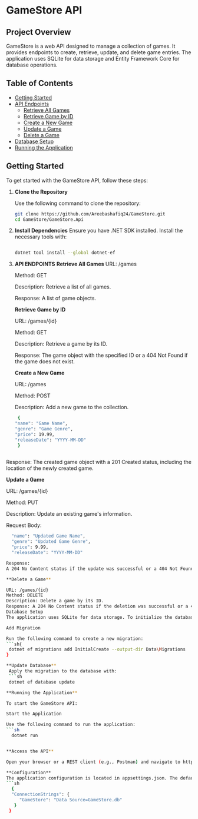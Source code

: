 # GameStore API

## Project Overview

GameStore is a web API designed to manage a collection of games. It provides endpoints to create, retrieve, update, and delete game entries. The application uses SQLite for data storage and Entity Framework Core for database operations.

## Table of Contents

- [Getting Started](#getting-started)
- [API Endpoints](#api-endpoints)
  - [Retrieve All Games](#retrieve-all-games)
  - [Retrieve Game by ID](#retrieve-game-by-id)
  - [Create a New Game](#create-a-new-game)
  - [Update a Game](#update-a-game)
  - [Delete a Game](#delete-a-game)
- [Database Setup](#database-setup)
- [Running the Application](#running-the-application)

## Getting Started

To get started with the GameStore API, follow these steps:

1. **Clone the Repository**

   Use the following command to clone the repository:

   ```sh
   git clone https://github.com/Areebashafiq24/GameStore.git
   cd GameStore/GameStore.Api

2. **Install Dependencies**
   Ensure you have .NET SDK installed. Install the necessary tools with:

   ```sh

   dotnet tool install --global dotnet-ef


3. **API ENDPOINTS**
   **Retrieve All Games**
   URL: /games
   
   Method: GET
   
   Description: Retrieve a list of all games.
   
   Response: A list of game objects.
   
   **Retrieve Game by ID**
   
   URL: /games/{id}
   
   Method: GET
   
   Description: Retrieve a game by its ID.
   
   Response: The game object with the specified ID or a 404 Not Found if the game does not exist.
   
   **Create a New Game**
   
   URL: /games

   Method: POST

   Description: Add a new game to the collection.

   ```sh
    {
   "name": "Game Name",
   "genre": "Game Genre",
   "price": 19.99,
   "releaseDate": "YYYY-MM-DD"
    }
  
Response: The created game object with a 201 Created status, including the location of the newly created game.

**Update a Game**

URL: /games/{id}

Method: PUT

Description: Update an existing game's information.

Request Body:
```sh 
  "name": "Updated Game Name",
  "genre": "Updated Game Genre",
  "price": 9.99,
  "releaseDate": "YYYY-MM-DD"

Response:
A 204 No Content status if the update was successful or a 404 Not Found if the game does not exist.

**Delete a Game**

URL: /games/{id}
Method: DELETE
Description: Delete a game by its ID.
Response: A 204 No Content status if the deletion was successful or a 404 Not Found if the game does not exist.
Database Setup
The application uses SQLite for data storage. To initialize the database and apply migrations, follow these steps:

Add Migration

Run the following command to create a new migration:
```sh{
 dotnet ef migrations add InitialCreate --output-dir Data\Migrations
}

**Update Database**
 Apply the migration to the database with:
 ```sh
 dotnet ef database update

**Running the Application**

To start the GameStore API:

Start the Application

Use the following command to run the application:
```sh
  dotnet run


**Access the API**

Open your browser or a REST client (e.g., Postman) and navigate to http://localhost:5254 to interact with the API.

**Configuration**
The application configuration is located in appsettings.json. The default SQLite database connection string is set as follows:
```sh
  {
  "ConnectionStrings": {
     "GameStore": "Data Source=GameStore.db"
   }
 }




   

